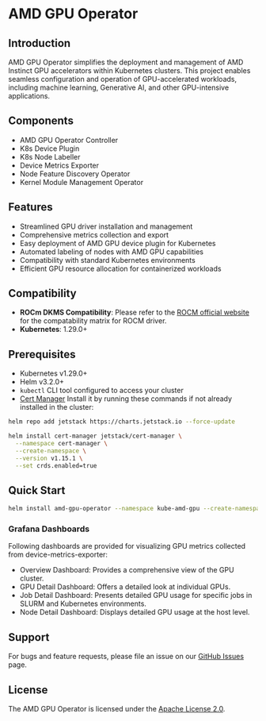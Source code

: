 # AMD GPU Operator

## Introduction

AMD GPU Operator simplifies the deployment and management of AMD Instinct GPU accelerators within Kubernetes clusters. This project enables seamless configuration and operation of GPU-accelerated workloads, including machine learning, Generative AI, and other GPU-intensive applications.

## Components 

* AMD GPU Operator Controller
* K8s Device Plugin
* K8s Node Labeller
* Device Metrics Exporter
* Node Feature Discovery Operator
* Kernel Module Management Operator

## Features

- Streamlined GPU driver installation and management
- Comprehensive metrics collection and export
- Easy deployment of AMD GPU device plugin for Kubernetes
- Automated labeling of nodes with AMD GPU capabilities
- Compatibility with standard Kubernetes environments
- Efficient GPU resource allocation for containerized workloads

## Compatibility

- **ROCm DKMS Compatibility**: Please refer to the [ROCM official website](https://rocm.docs.amd.com/en/latest/compatibility/compatibility-matrix.html) for the compatability matrix for ROCM driver.
- **Kubernetes**: 1.29.0+

## Prerequisites

- Kubernetes v1.29.0+
- Helm v3.2.0+
- `kubectl` CLI tool configured to access your cluster
- [Cert Manager](https://cert-manager.io/docs/) Install it by running these commands if not already installed in the cluster:

```bash
helm repo add jetstack https://charts.jetstack.io --force-update

helm install cert-manager jetstack/cert-manager \
  --namespace cert-manager \
  --create-namespace \
  --version v1.15.1 \
  --set crds.enabled=true
```

## Quick Start

```bash
helm install amd-gpu-operator --namespace kube-amd-gpu --create-namespace https://github.com/ROCm/gpu-operator/releases/download/v1.0.0/gpu-operator-charts-v1.0.0.tgz
```

### Grafana Dashboards

Following dashboards are provided for visualizing GPU metrics collected from device-metrics-exporter:
- Overview Dashboard: Provides a comprehensive view of the GPU cluster.
- GPU Detail Dashboard: Offers a detailed look at individual GPUs.
- Job Detail Dashboard: Presents detailed GPU usage for specific jobs in SLURM and Kubernetes environments.
- Node Detail Dashboard: Displays detailed GPU usage at the host level.

## Support

For bugs and feature requests, please file an issue on our [GitHub Issues](https://github.com/ROCm/gpu-operator/issues) page.

## License

The AMD GPU Operator is licensed under the [Apache License 2.0](LICENSE).
